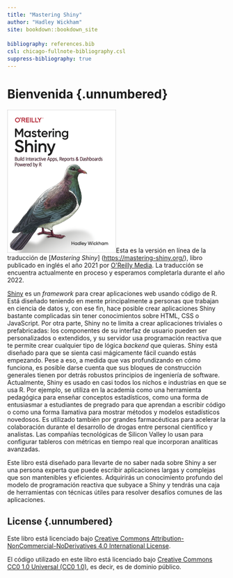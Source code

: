 ```yaml
---
title: "Mastering Shiny"
author: "Hadley Wickham"
site: bookdown::bookdown_site

bibliography: references.bib
csl: chicago-fullnote-bibliography.csl
suppress-bibliography: true
---
```




# Bienvenida {.unnumbered}

<img src="cover.png" class="cover" width="250" height="328"/>Esta es la versión en línea de la traducción de [*Mastering Shiny*]
(https://mastering-shiny.org/), libro publicado en inglés el año 2021 por [O'Reilly Media](https://www.oreilly.com/). La traducción se encuentra actualmente en proceso y esperamos completarla durante el año 2022.

[Shiny](https://shiny.rstudio.com/) es un _framework_ para crear aplicaciones web usando código de R. Está diseñado teniendo en mente principalmente a personas que trabajan en ciencia de datos y, con ese fin, hace posible crear aplicaciones Shiny bastante complicadas sin tener conocimientos sobre HTML, CSS o JavaScript.
Por otra parte, Shiny no te limita a crear aplicaciones triviales o prefabricadas: los componentes de su interfaz de usuario pueden ser personalizados o extendidos, y su servidor usa programación reactiva que te permite crear cualquier tipo de lógica _backend_ que quieras. 
Shiny está diseñado para que se sienta casi mágicamente fácil cuando estás empezando. Pese a eso, a medida que vas profundizando en cómo funciona, es posible darse cuenta que sus bloques de construcción generales tienen por detrás robustos principios de ingeniería de software. 
Actualmente, Shiny es usado en casi todos los nichos e industrias en que se usa R. Por ejemplo, se utiliza en la academia como una herramienta pedagógica para enseñar conceptos estadísticos, como una forma de entusiasmar a estudiantes de pregrado para que aprendan a escribir código o como una forma llamativa para mostrar métodos y modelos estadísticos novedosos. Es utilizado también por grandes farmacéuticas para acelerar la colaboración durante el desarrollo de drogas entre personal científico y analistas. Las compañías tecnológicas de Silicon Valley lo usan para configurar tableros con métricas en tiempo real que incorporan analíticas avanzadas. 

Este libro está diseñado para llevarte de no saber nada sobre Shiny a ser una persona experta que puede escribir aplicaciones largas y complejas que son mantenibles y eficientes. Adquirirás un conocimiento profundo del modelo de programación reactiva que subyace a Shiny y tendrás una caja de herramientas con técnicas útiles para resolver desafíos comunes de las aplicaciones. 


## License {.unnumbered}

Este libro está licenciado bajo [Creative Commons Attribution-NonCommercial-NoDerivatives 4.0 International License](http://creativecommons.org/licenses/by-nc-nd/4.0/).

El código utilizado en este libro está licenciado bajo [Creative Commons CC0 1.0 Universal (CC0 1.0)](https://creativecommons.org/publicdomain/zero/1.0/), es decir, es de dominio público.


